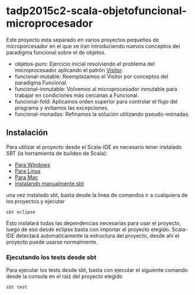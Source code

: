 tadp2015c2-scala-objetofuncional-microprocesador
================================================

Este proyecto esta separado en varios proyectos pequeños de microporcesador en el que se iŕan introduciendo nuevos conceptos del paradigma funcional sobre el de objetos.

* objetos-puro: Ejercicio inicial resolviendo el problema del microprocesador aplicando el patrón [Visitor](http://en.wikipedia.org/wiki/Visitor_pattern).
* funcional-mutable: Reemplazamos el Visitor por conceptos del paradigma Funcional.
* funcional-inmutable: Volvemos al microprocesador inmutable para trabajar en condiciones más cercanas a Funcional.
* funcional-fold: Aplicamos orden superior para controlar el flujo del programa y evitamos las excepciones.
* funcional-monadas: Refinamos la solución utilizando pseudo-mónadas.

## Instalación

Para utilizar el proyecto desde el Scala-IDE es necesario tener instalado SBT (la herramienta de buildeo de Scala):

* [Para Windows](http://www.scala-sbt.org/release/tutorial/Installing-sbt-on-Windows.html)
* [Para Linux](http://www.scala-sbt.org/release/tutorial/Installing-sbt-on-Linux.html)
* [Para Mac](http://www.scala-sbt.org/release/tutorial/Installing-sbt-on-Mac.html)
* [Instalando manualmente sbt](http://www.scala-sbt.org/release/tutorial/Manual-Installation.html)

una vez instalado sbt, basta desde la linea de comandos ir a cualquiera de los proyectos y ejecutar

```
sbt eclipse
```

Esto instalará todas las dependencias necesarias para usar el proyecto, luego de eso desde eclipse basta con importar el proyecto elegido. Scala-IDE detectará automaticamente la estructura del proyecto, desde ahí el proyecto puede usarse normalmente.

### Ejecutando los tests desde sbt

Para ejecutar los tests desde sbt, basta con ejecutar el siguiente comando desde la consola en el raiz del proyecto elegido

```
sbt test
```
